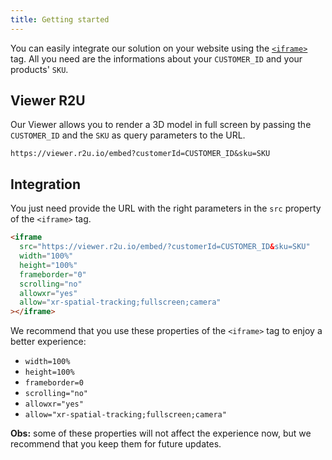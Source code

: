 ```yaml
---
title: Getting started
---
```


You can easily integrate our solution on your website using the [`<iframe>`](https://developer.mozilla.org/pt-BR/docs/Web/HTML/Element/iframe) tag. All you need are the informations about your `CUSTOMER_ID` and your products' `SKU`.

## Viewer R2U

Our Viewer allows you to render a 3D model in full screen by passing the `CUSTOMER_ID` and the `SKU` as query parameters to the URL.

```
https://viewer.r2u.io/embed?customerId=CUSTOMER_ID&sku=SKU
```

## Integration

You just need provide the URL with the right parameters in the `src` property of the `<iframe>` tag.

```html
<iframe
  src="https://viewer.r2u.io/embed/?customerId=CUSTOMER_ID&sku=SKU"
  width="100%"
  height="100%"
  frameborder="0"
  scrolling="no"
  allowxr="yes"
  allow="xr-spatial-tracking;fullscreen;camera"
></iframe>
```

We recommend that you use these properties of the `<iframe>` tag to enjoy a better experience:

- `width=100%`
- `height=100%`
- `frameborder=0`
- `scrolling="no"`
- `allowxr="yes"`
- `allow="xr-spatial-tracking;fullscreen;camera"`


**Obs:** some of these properties will not affect the experience now, but we recommend that you keep them for future updates.
